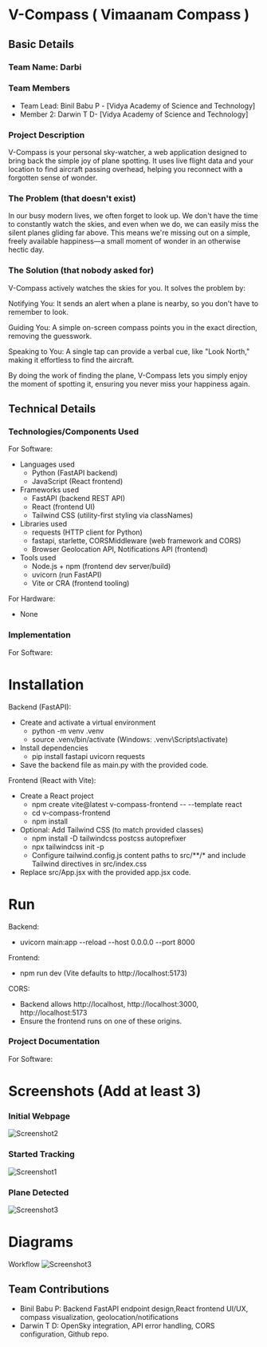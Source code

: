 # V-Compass ( Vimaanam Compass )

## Basic Details
### Team Name: Darbi

### Team Members
- Team Lead: Binil Babu P - [Vidya Academy of Science and Technology]
- Member 2:  Darwin T D- [Vidya Academy of Science and Technology]

### Project Description
V-Compass is your personal sky-watcher, a web application designed to bring back the simple joy of plane spotting. It uses live flight data and your location to find aircraft passing overhead, helping you reconnect with a forgotten sense of wonder.


### The Problem (that doesn't exist)
In our busy modern lives, we often forget to look up. We don't have the time to constantly watch the skies, and even when we do, we can easily miss the silent planes gliding far above. This means we're missing out on a simple, freely available happiness—a small moment of wonder in an otherwise hectic day.


### The Solution (that nobody asked for)
V-Compass actively watches the skies for you. It solves the problem by:

Notifying You: It sends an alert when a plane is nearby, so you don't have to remember to look.

Guiding You: A simple on-screen compass points you in the exact direction, removing the guesswork.

Speaking to You: A single tap can provide a verbal cue, like "Look North," making it effortless to find the aircraft.

By doing the work of finding the plane, V-Compass lets you simply enjoy the moment of spotting it, ensuring you never miss your happiness again.



## Technical Details
### Technologies/Components Used
For Software:
- Languages used
  - Python (FastAPI backend)
  - JavaScript (React frontend)
- Frameworks used
  - FastAPI (backend REST API)
  - React (frontend UI)
  - Tailwind CSS (utility-first styling via classNames)
- Libraries used
  - requests (HTTP client for Python)
  - fastapi, starlette, CORSMiddleware (web framework and CORS)
  - Browser Geolocation API, Notifications API (frontend)
- Tools used
  - Node.js + npm (frontend dev server/build)
  - uvicorn (run FastAPI)
  - Vite or CRA (frontend tooling)

For Hardware:
- None

### Implementation
For Software:

# Installation
Backend (FastAPI):
- Create and activate a virtual environment
  - python -m venv .venv
  - source .venv/bin/activate  (Windows: .venv\Scripts\activate)
- Install dependencies
  - pip install fastapi uvicorn requests
- Save the backend file as main.py with the provided code.

Frontend (React with Vite):
- Create a React project
  - npm create vite@latest v-compass-frontend -- --template react
  - cd v-compass-frontend
  - npm install
- Optional: Add Tailwind CSS (to match provided classes)
  - npm install -D tailwindcss postcss autoprefixer
  - npx tailwindcss init -p
  - Configure tailwind.config.js content paths to src/**/* and include Tailwind directives in src/index.css
- Replace src/App.jsx with the provided app.jsx code.

# Run
Backend:
- uvicorn main:app --reload --host 0.0.0.0 --port 8000

Frontend:
- npm run dev  (Vite defaults to http://localhost:5173)

CORS:
- Backend allows http://localhost, http://localhost:3000, http://localhost:5173
- Ensure the frontend runs on one of these origins.

### Project Documentation
For Software:

# Screenshots (Add at least 3)

### Initial Webpage
![Screenshot2](templates/Ui.jpg)


### Started Tracking
![Screenshot1](templates/UI1.jpg)

### Plane Detected
![Screenshot3](templates/ui3.jpg)




# Diagrams
Workflow
![Screenshot3](templates/workfloww.png)



## Team Contributions
- Binil Babu P: Backend FastAPI endpoint design,React frontend UI/UX, compass visualization, geolocation/notifications
- Darwin T D: OpenSky integration, API error handling, CORS configuration, Github repo.
